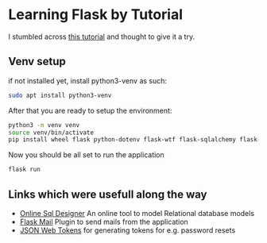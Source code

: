 # Learning Flask by Tutorial
I stumbled across [this tutorial](https://blog.miguelgrinberg.com/post/the-flask-mega-tutorial-part-i-hello-world) and thought to give it a try.

## Venv setup
if not installed yet, install python3-venv as such:
```bash
sudo apt install python3-venv
```

After that you are ready to setup the environment:
```bash
python3 -m venv venv
source venv/bin/activate
pip install wheel flask python-dotenv flask-wtf flask-sqlalchemy flask-migrate flask-login flask-mail pyjwt
```

Now you should be all set to run the application
```bash
flask run
```
## Links which were usefull along the way
 - [Online Sql Designer](http://ondras.zarovi.cz/sql/demo/) An online tool to model Relational database models
 - [Flask Mail](https://pythonhosted.org/Flask-Mail/) Plugin to send mails from the application
 - [JSON Web Tokens](https://jwt.io/) for generating tokens for e.g. password resets
